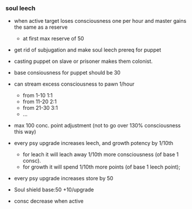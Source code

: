 ### soul leech
- when active target loses consciousness one per hour and master gains the same as a reserve
	- at first max reserve of 50

- get rid of subjugation and make soul leech prereq for puppet

- casting puppet on slave or prisoner makes them colonist.

- base consiousness for puppet should be 30

- can stream excess consciousness to pawn 1/hour
	- from 1-10 1:1
	- from 11-20 2:1
	- from 21-30 3:1
	- ...
- max 100 conc. point adjustment (not to go over 130% consciousness this way)

- every psy upgrade increases leech, and growth potency by 1/10th
	- for leach it will leach away 1/10th more consciousness (of base 1 consc).
	- for growth it will spend 1/10th more points (of base 1 leech point);

- every psy upgrade increases store by 50

- Soul shield base:50 +10/upgrade

- consc decrease when active